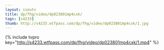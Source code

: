 ```yaml
--- 
layout: sieutv
title: dp/fhg/video/dp023801mp4cxk/
tags: [s4233]
thumb: http://s4233.wtfpass.com/dp/fhg/video/dp023801mp4cxk/1.jpg
---
```

{% include tvpro key="http://s4233.wtfpass.com/dp/fhg/video/dp023801mp4cxk/1.mp4" %} 
